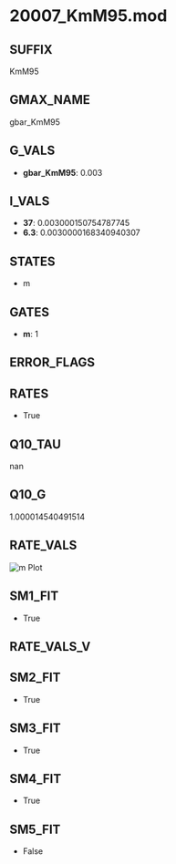 # 20007_KmM95.mod

## SUFFIX

KmM95

## GMAX_NAME

gbar_KmM95

## G_VALS

- **gbar_KmM95**: 0.003

## I_VALS

- **37**: 0.003000150754787745
- **6.3**: 0.0030000168340940307

## STATES

- m

## GATES

- **m**: 1

## ERROR_FLAGS


## RATES

- True

## Q10_TAU

nan

## Q10_G

1.000014540491514

## RATE_VALS

![m Plot](/Users/pbozelos/Dropbox/icg-Chai-Panos/supermodels/output_markdown_files/K/20007_KmM95.mod/images/m.png)

## SM1_FIT

- True

## RATE_VALS_V

## SM2_FIT

- True

## SM3_FIT

- True

## SM4_FIT

- True

## SM5_FIT

- False

